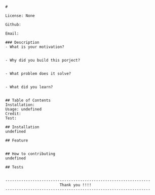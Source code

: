 
        #

        License: None

        Github: 

        Email: 

        ### Description
        - What is your motivation?
        

        - Why did you build this porject?
        

        - What problem does it solve?
        

        - What did you learn?
        

        ## Table of Contents
        Installation: 
        Usage: undefined
        Credit: 
        Test: 

        ## Installation 
        undefined

        ## Feature
        

        ## How to contributing
        undefined

        ## Tests
        

        ----------------------------------------------------------------
                                Thank you !!!!
        ----------------------------------------------------------------


    